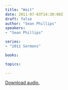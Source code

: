 ```yaml
---
title: "Wait"
date: 2011-07-03T14:30:00Z
draft: false
author: "Sean Phillips"
speakers:
- "Sean Phillips"

series:
- "2011 Sermons"

books:

topics:

---
```

[Download audio.](https://s3.amazonaws.com/highway/sermons/2011_07/03_Wait.mp3)